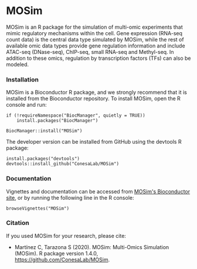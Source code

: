 # MOSim
MOSim is an R package for the simulation of multi-omic experiments that mimic regulatory mechanisms within the cell. 
Gene expression (RNA-seq count data) is the central data type simulated by MOSim, while the rest of available omic data types 
provide gene regulation information and include ATAC-seq (DNase-seq), ChIP-seq, small RNA-seq and Methyl-seq. In addition to these omics, 
regulation by transcription factors (TFs) can also be modeled.

### Installation

MOSim is a Bioconductor R package, and we strongly recommend that it is installed from the Bioconductor repository. 
To install MOSim, open the R console and run:

  ```
  if (!requireNamespace("BiocManager", quietly = TRUE)) 
      install.packages("BiocManager")

  BiocManager::install("MOSim")
  ```

The developer version can be installed from GitHub using the devtools R package:
	
  ```
  install.packages("devtools")
  devtools::install_github("ConesaLab/MOSim")
  ```

### Documentation

Vignettes and documentation can be accessed from [MOSim's Bioconductor site](http://bioconductor.org/packages/release/bioc/html/MOSim.html), 
or by running the following line in the R console:

	browseVignettes("MOSim")


### Citation

If you used MOSim for your research, please cite:

- Martínez C, Tarazona S (2020). MOSim: Multi-Omics Simulation (MOSim). R package version 1.4.0, https://github.com/ConesaLab/MOSim.
